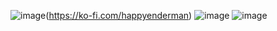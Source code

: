 ![image](https://github.com/happyendermangit/happyendermangit/assets/66224387/3eb513c7-cc95-4bf2-8e3d-67059a2db29b)(https://ko-fi.com/happyenderman)
![image](https://github.com/happyendermangit/happyendermangit/assets/66224387/1c99a681-3511-41eb-936a-b08146435c6b)
![image](https://github.com/happyendermangit/happyendermangit/assets/66224387/c8834826-4826-4eae-bea8-00f951de7b10)

